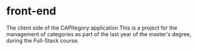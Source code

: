 # front-end
The client side of the CAPItegory application
This is a project for the management of categories as part of the last year of the master's degree, during the Full-Stack course.

